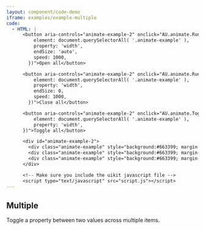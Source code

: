 ```yaml
---
layout: component/code-demo
iframe: examples/example-multiple
code:
  - HTML: |
      <button aria-controls="animate-example-2" onclick="AU.animate.Run({
          element: document.querySelectorAll( '.animate-example' ),
          property: 'width',
          endSize: 'auto',
          speed: 1000,
        })">Open all</button>

      <button aria-controls="animate-example-2" onclick="AU.animate.Run({
          element: document.querySelectorAll( '.animate-example' ),
          property: 'width',
          endSize: 0,
          speed: 1000,
        })">Close all</button>

      <button aria-controls="animate-example-2" onclick="AU.animate.Toggle({
          element: document.querySelectorAll( '.animate-example' ),
          property: 'width',
      })">Toggle all</button>

      <div id="animate-example-2">
        <div class="animate-example" style="background:#663399; margin-top:16px" >&nbsp;<br><br><br></div>
        <div class="animate-example" style="background:#663399; margin-top:16px; width: 0" >&nbsp;<br><br><br></div>
        <div class="animate-example" style="background:#663399; margin-top:16px" >&nbsp;<br><br><br></div>
      </div>

      <!-- Make sure you include the uikit javascript file -->
      <script type="text/javascript" src="script.js"></script>
---
```

## Multiple

Toggle a property between two values across multiple items.
